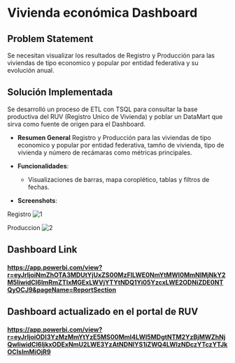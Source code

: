 # Vivienda económica Dashboard

## Problem Statement

Se necesitan visualizar los resultados de Registro y Producción para las viviendas de tipo economico y popular por entidad federativa y su evolución anual.

## Solución Implementada

Se desarrolló un proceso de ETL con TSQL para consultar la base productiva del RUV (Registro Unico de Vivienda) y poblar un DataMart que sirva como fuente de origen para el Dashboard.

- **Resumen General**
Registro y Producción para las viviendas de tipo economico y popular por entidad federativa, tamño de vivienda, tipo de vivienda y número de recámaras como métricas principales.


- **Funcionalidades**: 
  - Visualizaciones de barras, mapa coroplético, tablas y filtros de fechas.

- **Screenshots**:  
  
Registro
![1](https://github.com/user-attachments/assets/61b387cf-5c24-4670-b6da-617aaefc28a0)

Produccion
![2](https://github.com/user-attachments/assets/1b3b18e9-081f-4231-9d9a-e8bab298020b)


## Dashboard Link
#### https://app.powerbi.com/view?r=eyJrIjoiNmZhOTA3MDUtYjUxZS00MzFlLWE0NmYtMWI0MmNlMjNkY2M5IiwidCI6ImRmZTIxMGExLWVjYTYtNDQ1Yi05YzcxLWE2ODNiZDE0NTQyOCJ9&pageName=ReportSection

## Dashboard actualizado en el portal de RUV
#### https://app.powerbi.com/view?r=eyJrIjoiODI3YzMzMmYtYzE5MS00MmI4LWI5MDgtNTM2YzBjMWZhNjQwIiwidCI6IjkxODExNmU2LWE3YzAtNDNlYS1iZWQ4LWIzNDczYTczYTJkOCIsImMiOjR9
